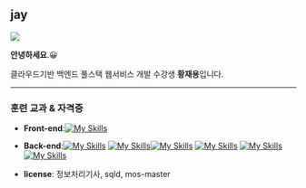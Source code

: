 ## jay

<img src="https://img.shields.io/badge/jaeyong Hwang-FFCA28?style=flat-square&logo=firebase&logoColor=white"/>

**안녕하세요**.😀

클라우드기반 백엔드 풀스택 웹서비스 개발 수강생 **황재용**입니다.

---

### 훈련 교과 & 자격증

- **Front-end**:[![My Skills](https://skillicons.dev/icons?i=js,html,css)](https://skillicons.dev)

- **Back-end**:[![My Skills](https://skillicons.dev/icons?i=java&theme=light)](https://skillicons.dev) [![My Skills](https://skillicons.dev/icons?i=py&theme=light)](https://skillicons.dev)[![My Skills](https://skillicons.dev/icons?i=react&theme=light)](https://skillicons.dev) [![My Skills](https://skillicons.dev/icons?i=spring&theme=light)](https://skillicons.dev) [![My Skills](https://skillicons.dev/icons?i=mysql&theme=light)](https://skillicons.dev) [![My Skills](https://skillicons.dev/icons?i=aws&theme=light)](https://skillicons.dev) 


- **license**: 정보처리기사, sqld, mos-master
